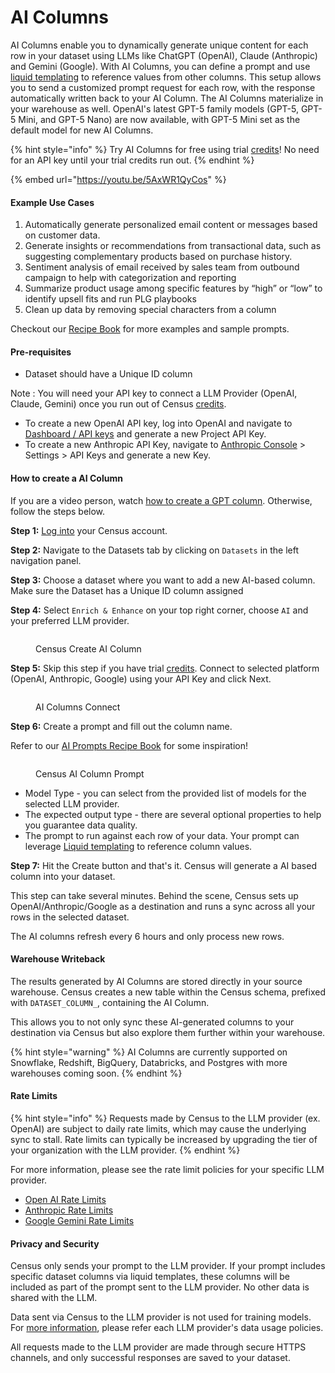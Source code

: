 # AI Columns

AI Columns enable you to dynamically generate unique content for each row in your dataset using LLMs like ChatGPT (OpenAI), Claude (Anthropic) and Gemini (Google). With AI Columns, you can define a prompt and use [liquid templating](../../../syncs/structuring-data/liquid-templates.md) to reference values from other columns. This setup allows you to send a customized prompt request for each row, with the response automatically written back to your AI Column. The AI Columns materialize in your warehouse as well. OpenAI's latest GPT-5 family models (GPT-5, GPT-5 Mini, and GPT-5 Nano) are now available, with GPT-5 Mini set as the default model for new AI Columns.&#x20;

{% hint style="info" %}
Try AI Columns for free using trial [credits](broken-reference)! No need for an API key until your trial credits run out.&#x20;
{% endhint %}

{% embed url="https://youtu.be/5AxWR1QyCos" %}

#### Example Use Cases

1. Automatically generate personalized email content or messages based on customer data.
2. Generate insights or recommendations from transactional data, such as suggesting complementary products based on purchase history.
3. Sentiment analysis of email received by sales team from outbound campaign to help with categorization and reporting
4. Summarize product usage among specific features by “high” or “low” to identify upsell fits and run PLG playbooks
5. Clean up data by removing special characters from a column

Checkout our [Recipe Book](prompts-recipe-book.md) for more examples and sample prompts.&#x20;

#### Pre-requisites

* Dataset should have a Unique ID column

Note : You will need your API key to connect a LLM Provider (OpenAI, Claude, Gemini) once you run out of Census [credits](broken-reference).&#x20;

* To create a new OpenAI API key, log into OpenAI and navigate to [Dashboard / API keys](https://platform.openai.com/api-keys) and generate a new Project API Key.
* To create a new Anthropic API Key, navigate to [Anthropic Console](../../../) > Settings > API Keys and generate a new Key.

#### How to create a AI Column

If you are a video person, watch [how to create a GPT column](https://youtu.be/5AxWR1QyCos). Otherwise, follow the steps below.

**Step 1:** [Log into](https://app.getcensus.com/) your Census account.

**Step 2:** Navigate to the Datasets tab by clicking on `Datasets` in the left navigation panel.

**Step 3:** Choose a dataset where you want to add a new AI-based column. Make sure the Dataset has a Unique ID column assigned

**Step 4:** Select `Enrich & Enhance` on your top right corner, choose `AI` and your preferred LLM provider.

<figure><img src="../../../.gitbook/assets/Screenshot 2024-12-26 at 2.02.19 PM.png" alt=""><figcaption><p>Census Create AI Column</p></figcaption></figure>

**Step 5:** Skip this step if you have trial [credits](broken-reference). Connect to selected platform (OpenAI, Anthropic, Google) using your API Key and click Next.

<figure><img src="../../../.gitbook/assets/Screenshot 2024-08-29 at 12.34.53 PM (1).png" alt=""><figcaption><p>AI Columns Connect</p></figcaption></figure>

**Step 6:** Create a prompt and fill out the column name.

Refer to our [AI Prompts Recipe Book](prompts-recipe-book.md) for some inspiration!&#x20;

<figure><img src="../../../.gitbook/assets/Screenshot 2024-12-26 at 2.12.01 PM.png" alt=""><figcaption><p>Census AI Column Prompt</p></figcaption></figure>

* Model Type - you can select from the provided list of models for the selected LLM provider.
* The expected output type - there are several optional properties to help you guarantee data quality.
* The prompt to run against each row of your data. Your prompt can leverage [Liquid templating](../../../syncs/structuring-data/liquid-templates.md) to reference column values.

**Step 7:** Hit the Create button and that's it. Census will generate a AI based column into your dataset.

This step can take several minutes. Behind the scene, Census sets up OpenAI/Anthropic/Google as a destination and runs a sync across all your rows in the selected dataset.

The AI columns refresh every 6 hours and only process new rows.

#### Warehouse Writeback

The results generated by AI Columns are stored directly in your source warehouse. Census creates a new table within the Census schema, prefixed with `DATASET_COLUMN_`, containing the AI Column.

This allows you to not only sync these AI-generated columns to your destination via Census but also explore them further within your warehouse.

{% hint style="warning" %}
AI Columns are currently supported on Snowflake, Redshift, BigQuery, Databricks, and Postgres with more warehouses coming soon.
{% endhint %}

#### Rate Limits&#x20;

{% hint style="info" %}
Requests made by Census to the LLM provider  (ex. OpenAI) are subject to daily rate limits, which may cause the underlying sync to stall. Rate limits can typically be increased by upgrading the tier of your organization with the LLM provider.&#x20;
{% endhint %}

For more information, please see the rate limit policies for your specific LLM provider.

* [Open AI Rate Limits](https://platform.openai.com/docs/guides/rate-limits#usage-tiers)
* [Anthropic Rate Limits](https://docs.anthropic.com/en/api/rate-limits)
* [Google Gemini Rate Limits](https://cloud.google.com/vertex-ai/generative-ai/docs/quotas#rate-limits)

#### Privacy and Security

Census only sends your prompt to the LLM provider. If your prompt includes specific dataset columns via liquid templates, these columns will be included as part of the prompt sent to the LLM provider. No other data is shared with the LLM.

Data sent via Census to the LLM provider is not used for training models. For [more information](https://community.openai.com/t/does-the-openai-api-get-access-to-the-data-i-send-it-or-store-the-data/599538), please refer each LLM provider's data usage policies.

All requests made to the LLM provider are made through secure HTTPS channels, and only successful responses are saved to your dataset.
